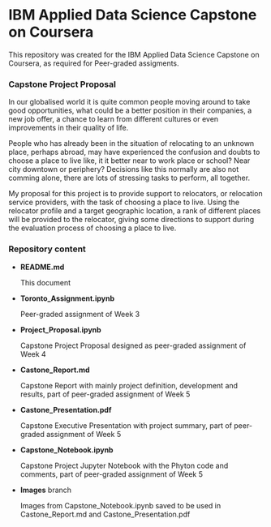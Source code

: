 # IBM Applied Data Science Capstone on Coursera
This repository was created for the IBM Applied Data Science Capstone on Coursera, as required for Peer-graded assigments.

### Capstone Project Proposal

In our globalised world it is quite common people moving around to take good opportunities, what could be a better position in their companies, a new job offer, a chance to learn from different cultures or even improvements in their quality of life.

People who has already been in the situation of relocating to an unknown place, perhaps abroad, may have experienced the confusion and doubts to choose a place to live like, it it better near to work place or school? Near city downtown or periphery? Decisions like this normally are also not comming alone, there are lots of stressing tasks to perform, all together.

My proposal for this project is to provide support to relocators, or relocation service providers, with the task of choosing a place to live. Using the relocator profile and a target geographic location, a rank of different places will be provided to the relocator, giving some directions to support during the evaluation process of choosing a place to live.

### Repository content

- __README.md__

    This document

- __Toronto_Assignment.ipynb__

    Peer-graded assignment of Week 3
    
- __Project_Proposal.ipynb__

    Capstone Project Proposal designed as peer-graded assignment of Week 4

- __Castone_Report.md__

    Capstone Report with mainly project definition, development and results, part of peer-graded assignment of Week 5

- __Castone_Presentation.pdf__

    Capstone Executive Presentation with project summary, part of peer-graded assignment of Week 5

- __Capstone_Notebook.ipynb__

    Capstone Project Jupyter Notebook with the Phyton code and comments, part of peer-graded assignment of Week 5

- __Images__ branch

    Images from Capstone_Notebook.ipynb saved to be used in Castone_Report.md and Castone_Presentation.pdf